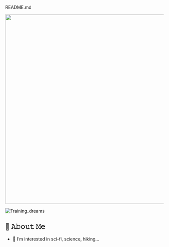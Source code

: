 README.md
 
<p align="center">

 <img src="https://user-images.githubusercontent.com/91080406/187878848-a4f76322-d08f-4a6d-b5a8-435b22312f7e.jpg" width="600">  


<!--
the gif below was made with a JS with a library TypewriterJS.

https://github.com/tameemsafi/typewriterjs/tree/ca969c37d9639c68091e9f9c896bcccf9cebcf6d

 -->
   
 
 
 ![Training_dreams](https://user-images.githubusercontent.com/91080406/187949649-c2434f45-471b-42fc-b115-0d8b5cb5eea2.gif)

 
 </p>

## :book: 𝙰𝚋𝚘𝚞𝚝 𝙼𝚎   
- 👀 I’m interested in sci-fi, science, hiking... 
 

<!---
Freegalado/Freegalado is a ✨ special ✨ repository because its `README.md` (this file) appears on your GitHub profile.
You can click the Preview link to take a look at your changes.
--->
 
